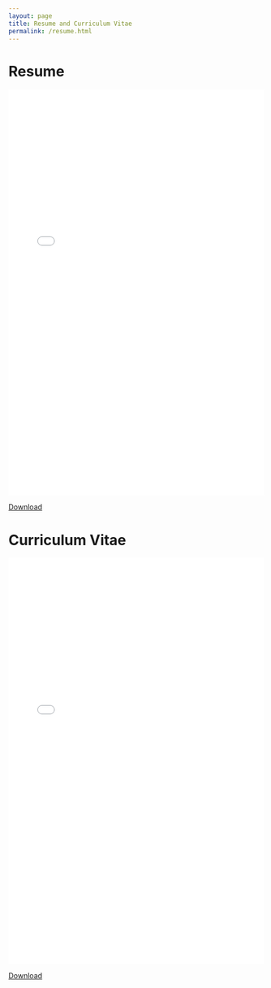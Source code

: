 ```yaml
---
layout: page
title: Resume and Curriculum Vitae
permalink: /resume.html
---
```


# Resume

<embed src="assets//pdf/ArminHadzicResume.pdf" type="application/pdf" width="100%" height="800px" />


[Download](https://raw.githubusercontent.com/arminHadzic/arminHadzic.github.io/master/assets/pdf/ArminHadzicResume.pdf)

# Curriculum Vitae

<embed src="/assets/pdf/ArminHadzicCV.pdf" type="application/pdf" width="100%" height="800px" />

[Download](https://raw.githubusercontent.com/arminHadzic/arminHadzic.github.io/master/assets/pdf/ArminHadzicCV.pdf)
